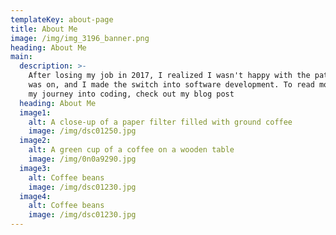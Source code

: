 ```yaml
---
templateKey: about-page
title: About Me
image: /img/img_3196_banner.png
heading: About Me
main:
  description: >-
    After losing my job in 2017, I realized I wasn't happy with the path that I
    was on, and I made the switch into software development. To read more about
    my journey into coding, check out my blog post
  heading: About Me
  image1:
    alt: A close-up of a paper filter filled with ground coffee
    image: /img/dsc01250.jpg
  image2:
    alt: A green cup of a coffee on a wooden table
    image: /img/0n0a9290.jpg
  image3:
    alt: Coffee beans
    image: /img/dsc01230.jpg
  image4:
    alt: Coffee beans
    image: /img/dsc01230.jpg
---
```


